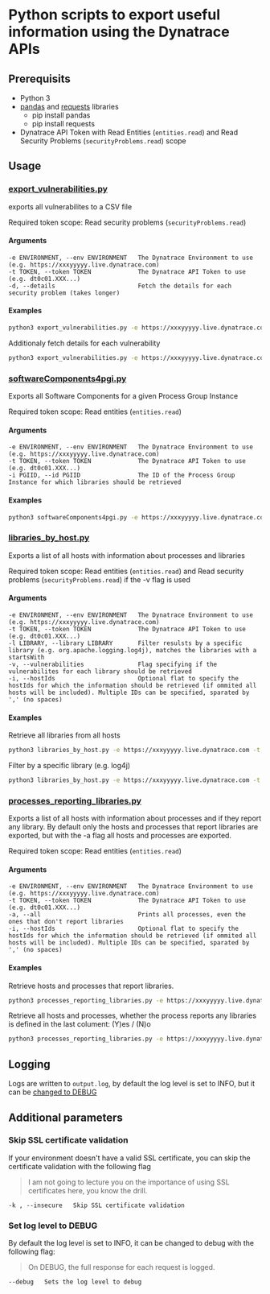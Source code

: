 # Python scripts to export useful information using the Dynatrace APIs

## Prerequisits
- Python 3
- [pandas](https://pypi.org/project/pandas/) and [requests](https://pypi.org/project/requests/) libraries
  - pip install pandas
  - pip install requests
- Dynatrace API Token with Read Entities (`entities.read`) and Read Security Problems (`securityProblems.read`) scope 

## Usage

### [export_vulnerabilities.py](export_vulnerabilities.py)
exports all vulnerabilites to a CSV file

Required token scope: Read security problems (`securityProblems.read`)

#### Arguments
```
-e ENVIRONMENT, --env ENVIRONMENT   The Dynatrace Environment to use (e.g. https://xxxyyyyy.live.dynatrace.com)                    
-t TOKEN, --token TOKEN             The Dynatrace API Token to use (e.g. dt0c01.XXX...)                  
-d, --details                       Fetch the details for each security problem (takes longer)
```

#### Examples
```bash
python3 export_vulnerabilities.py -e https://xxxyyyyy.live.dynatrace.com -t dt0c01.XXX... 
```
Additionaly fetch details for each vulnerability
```bash
python3 export_vulnerabilities.py -e https://xxxyyyyy.live.dynatrace.com -t dt0c01.XXX... -d
```

### [softwareComponents4pgi.py](softwareComponents4pgi.py)
Exports all Software Components for a given Process Group Instance

Required token scope: Read entities (`entities.read`)

#### Arguments
```
-e ENVIRONMENT, --env ENVIRONMENT   The Dynatrace Environment to use (e.g. https://xxxyyyyy.live.dynatrace.com)                    
-t TOKEN, --token TOKEN             The Dynatrace API Token to use (e.g. dt0c01.XXX...)                  
-i PGIID, --id PGIID                The ID of the Process Group Instance for which libraries should be retrieved
```

#### Examples
```bash
python3 softwareComponents4pgi.py -e https://xxxyyyyy.live.dynatrace.com -t dt0c01.XXX... -id PROCESS_GROUP_INSTANCE_XXX
```

### [libraries_by_host.py](libraries_by_host.py)
Exports a list of all hosts with information about processes and libraries

Required token scope: Read entities (`entities.read`) and Read security problems (`securityProblems.read`) if the -v flag is used

#### Arguments
```
-e ENVIRONMENT, --env ENVIRONMENT   The Dynatrace Environment to use (e.g. https://xxxyyyyy.live.dynatrace.com)                    
-t TOKEN, --token TOKEN             The Dynatrace API Token to use (e.g. dt0c01.XXX...)     
-l LIBRARY, --library LIBRARY       Filter resulsts by a specific library (e.g. org.apache.logging.log4j), matches the libraries with a startsWith
-v, --vulnerabilities               Flag specifying if the vulnerabilites for each library should be retrieved  
-i, --hostIds                       Optional flat to specify the hostIds for which the information should be retrieved (if ommited all hosts will be included). Multiple IDs can be specified, sparated by ',' (no spaces)               
```

#### Examples
Retrieve all libraries from all hosts
```bash
python3 libraries_by_host.py -e https://xxxyyyyy.live.dynatrace.com -t dt0c01.XXX... 
```
Filter by a specific library (e.g. log4j)
```bash
python3 libraries_by_host.py -e https://xxxyyyyy.live.dynatrace.com -t dt0c01.XXX... -l org.apache.logging.log4j
```

### [processes_reporting_libraries.py](processes_reporting_libraries.py)
Exports a list of all hosts with information about processes and if they report any library. By default only the hosts and processes that report libraries are exported, but with the -a flag all hosts and processes are exported.

Required token scope: Read entities (`entities.read`)

#### Arguments
```
-e ENVIRONMENT, --env ENVIRONMENT   The Dynatrace Environment to use (e.g. https://xxxyyyyy.live.dynatrace.com)                    
-t TOKEN, --token TOKEN             The Dynatrace API Token to use (e.g. dt0c01.XXX...)     
-a, --all                           Prints all processes, even the ones that don't report libraries
-i, --hostIds                       Optional flat to specify the hostIds for which the information should be retrieved (if ommited all hosts will be included). Multiple IDs can be specified, sparated by ',' (no spaces)               
```

#### Examples
Retrieve hosts and processes that report libraries. 
```bash
python3 processes_reporting_libraries.py -e https://xxxyyyyy.live.dynatrace.com -t dt0c01.XXX... 
```
Retrieve all hosts and processes, whether the process reports any libraries is defined in the last colument: (Y)es / (N)o
```bash
python3 processes_reporting_libraries.py -e https://xxxyyyyy.live.dynatrace.com -t dt0c01.XXX... -a
```

## Logging
Logs are written to `output.log`, by default the log level is set to INFO, but it can be [changed to DEBUG](#set-log-level-to-debug)

## Additional parameters

### Skip SSL certificate validation
If your environment doesn't have a valid SSL certificate, you can skip the certificate validation with the following flag
> I am not going to lecture you on the importance of using SSL certificates here, you know the drill. 
```
-k , --insecure   Skip SSL certificate validation       
```

### Set log level to DEBUG
By default the log level is set to INFO, it can be changed to debug with the following flag:
> On DEBUG, the full response for each request is logged.
```
--debug   Sets the log level to debug
```
